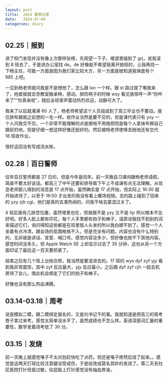 ```yaml
---
layout: post
title:  2024 春季记录
date:   2024-07-04
categories: diary
---
```


## 02.25｜报到

进了校门发现并没有像上次那样张榜，先观望一下子。楼道里碰到了 grj，说我滚到 8 班去了，于是进办公室找 de。de 好像挺不希望我离开她班的，让我再找一下杨主任，可能一方面是因为我们家比较大方，另一方面是她知道我保底有个 985 上吧。

一见到杨老师就问我是不是想他了，怎么跟 lxn 一个样。跟 st 路过提了嘴我来了，他直接就去空教室搬桌椅，感动。捯饬椅子的时候 wsy 看见我惊呼一声“你咋来了”“你真来呢”，随后全班掌声雷动热烈欢迎，动静可大了。

我来了以后就凑满 60 人了，杨老师希望这个人员组成到了高三毕业也不要动。座位排布跟我之前想的一毛一样。收作业当然是要不交的，但是课代表只有 yxy 一个人问我交不交。一个非常不能理解的点是擦地不用拖把而是每个人拿抹布擦自己跟前的地，但是仔细一想这样好像还挺好的。然后被杨老师使唤去拖地还有交代 18 班收作业。

很好这回没有写成流水账。

## 02.28｜百日誓师

往年百日誓师都是 27 日的，但是今年是闰年。前一天晚自习课间跟杨老师请假，简直不要太好说话。都高三了中午还要彩排导致下午上不成课有点无法理解。从信息老师那儿得到的消息是 17 点开始，虽然确实是 17 点开始，但实际上 16:30 就开始进场了，以至于 16:50 才出发的我没有看上暖场视频。去的路上碰到了回来的 yzy zjh cgl，他们是真的去凑热闹的，问我干啥去蒙混过关了。

4 班后面有几排空位置，虽然塔里也在，但我既不是 yzy 又不是 hjr 所以根本不怂好吧。好多人脸上都有印花，每个人手里都有拍子和棒子，请原谅我找不到别的词来描述它们，询问得知这些都是在班里按人头发的所以我白嫖不到了。感觉一个人坐着有点冷清，跟会场的氛围格格不入，但是完全有问题。内容也没有什么特别的，无非就是讲话、宣誓、喊口号。感觉内容没多少，但好像也放不下其他内容。感觉时间没多久，但 Apple Watch SE 上却显示过去了 35 分钟，这也从另一个方面印证了最后这一百天要抓紧了。

结束之后有几个班上台拍合照，我当然是要混进去的。17 班的 wys dyf zyf yjy 看到我非常震惊，其中 zyf 反应最大，yjy 反应最小。之后跟 dyf zyf cjh 一起去机房待了会儿，借此机会顺走了它们的拍子和棒子。

好像也没有那么热血沸腾。

## 03.14-03.18｜周考

说是模拟二模，跟二模绑定报名的，又是刘书记干的事。我就知道是把高三的周考卷子拿过来考。感觉太简单没水平了，虽然成绩也不怎么样。英语深感词汇量的重要性，数学发着烧考低了 30 分。

## 03.15｜发烧

前一天晚上就感觉嗓子不太对劲赶快吃了点药，但还是嗓子疼然后烧了起来。。感觉是这两天打球比较注意腿没受成伤，于是给改成莫名其妙的发烧了。第二天去社区医院打针但是过敏，往屁股上打针感觉没有抽血疼诶。